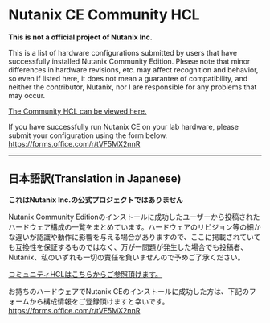 # Nutanix CE Community HCL
**This is not a official project of Nutanix Inc.**

This is a list of hardware configurations submitted by users that have successfully installed Nutanix Community Edition.
Please note that minor differences in hardware revisions, etc. may affect recognition and behavior, so even if listed here, it does not mean a guarantee of compatibility, and neither the contributor, Nutanix, nor I are responsible for any problems that may occur.

[The Community HCL can be viewed here.](NutanixCE-Community-HCL.csv)

If you have successfully run Nutanix CE on your lab hardware, please submit your configuration using the form below.<br>
https://forms.office.com/r/tVF5MX2nnR

---
## 日本語訳(Translation in Japanese)

**これはNutanix Inc.の公式プロジェクトではありません**

Nutanix Community Editionのインストールに成功したユーザーから投稿されたハードウェア構成の一覧をまとめています。ハードウェアのリビジョン等の細かな違いが認識や動作に影響を与える場合がありますので、ここに掲載されていても互換性を保証するものではなく、万が一問題が発生した場合でも投稿者、Nutanix、私のいずれも一切の責任を負いませんので予めご了承ください。

[コミュニティHCLはこちらからご参照頂けます。](NutanixCE-Community-HCL.csv)

お持ちのハードウェアでNutanix CEのインストールに成功した方は、下記のフォームから構成情報をご登録頂けますと幸いです。<br>
https://forms.office.com/r/tVF5MX2nnR
